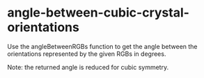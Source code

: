 # angle-between-cubic-crystal-orientations

Use the angleBetweenRGBs function to get the angle between the orientations represented by the given RGBs in degrees.

Note: the returned angle is reduced for cubic symmetry.
